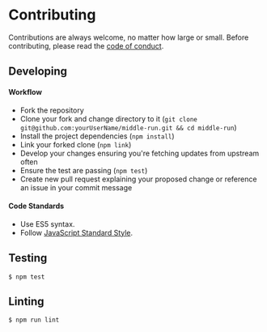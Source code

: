# Contributing

Contributions are always welcome, no matter how large or small. Before
contributing, please read the
[code of conduct](https://github.com/thetalecrafter/middle-run/blob/master/CODE_OF_CONDUCT.md).

## Developing

#### Workflow

* Fork the repository
* Clone your fork and change directory to it (`git clone git@github.com:yourUserName/middle-run.git && cd middle-run`)
* Install the project dependencies (`npm install`)
* Link your forked clone (`npm link`)
* Develop your changes ensuring you're fetching updates from upstream often
* Ensure the test are passing (`npm test`)
* Create new pull request explaining your proposed change or reference an issue
  in your commit message

#### Code Standards

* Use ES5 syntax.
* Follow [JavaScript Standard Style](https://github.com/feross/standard).

## Testing

    $ npm test

## Linting

    $ npm run lint
